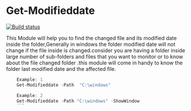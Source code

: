 # Get-Modifieddate

[![Build status](https://ci.appveyor.com/api/projects/status/4319d1qug69yplsc?svg=true)](https://ci.appveyor.com/project/manoj2994/get-modifieddate)

This Module will help you to find the changed file and its modified date inside the folder,Generally in windows the folder modified date will not change if the file inside is changed.consider you are having a folder inside large number of sub-folders and files that you want to monitor or  to know about the file changed folder .this module will come in handy to know the folder last modified date and the affected file.

```PowerShell
    Example: 1
    Get-Modifieddate -Path  "C:\windows"

    Example: 2
    Get-Modifieddate -Path "C:\windows" -ShowWindow
    ```
